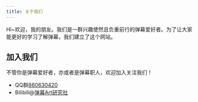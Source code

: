 ```yaml
---
title: 关于我们
---
```

Hi~欢迎，我的朋友。我们是一群兴趣使然且负重前行的弹幕爱好者。为了让大家能更好的学习了解弹幕，我们建立了这个网站。
## 加入我们
不管你是弹幕爱好者，亦或者是弹幕职人，欢迎加入关注我们！  
* QQ群[860630420](https://jq.qq.com/?_wv=1027&k=Woytcsjf)  
* Bilibili@[弹幕Art研究社](https://space.bilibili.com/8324/)
